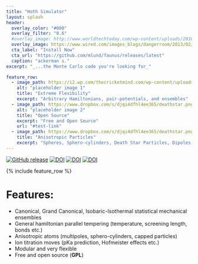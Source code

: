 ```yaml
---
title: "Hoth Simulator"
layout: splash
header:
  overlay_color: "#000"
  overlay_filter: "0.6"
  #overlay_image: http://www.worldtechtoday.com/wp-content/uploads/2016/04/bigstock-Water-Molecules-984772.jpg
  overlay_image: https://www.wired.com/images_blogs/dangerroom/2013/02/hoth-atat.jpg
  cta_label: "Install Now"
  cta_url: "https://github.com/mlund/faunus/releases/latest"
  caption: "ackerman s."
excerpt: "_...the Monte Carlo code you're looking for_"

feature_row:
  - image_path: https://i2.wp.com/thecricketmind.com/wp-content/uploads/2016/04/flexibility.jpg
    alt: "placeholder image 1"
    title: "Extreme Flexibility"
    excerpt: "Arbitrary Hamiltonians, pair-potentials, and ensembles"
  - image_path: https://www.dropbox.com/s/djqi4dfhl4ee365/deathstar.png?raw=1
    alt: "placeholder image 2"
    title: "Open Source"
    excerpt: "Free and Open Source"
    url: "#test-link"
  - image_path: https://www.dropbox.com/s/djqi4dfhl4ee365/deathstar.png
    title: "Anisotropic Particles"
    excerpt: "Spheres, Sphero-cylinders, Death Star Particles, Dipoles, Quadrupoles"
---
```

[![GitHub release](https://img.shields.io/github/release/mlund/faunus.svg)](https://github.com/mlund/faunus/releases/latest)
[![DOI](https://img.shields.io/badge/DOI-10%2Fnvn-orange.svg)](http://dx.doi.org/10/nvn)
[![DOI](https://img.shields.io/badge/DOI-10%2Fdfqgch-orange.svg)](http://dx.doi.org/10/dfqgch)
[![DOI](https://img.shields.io/badge/Edit-github-lightgrey.svg?style=social)](http://)

{% include feature_row %}

# Features:

- Canonical, Grand Canonical, Isobaric-Isothermal statistical mechanical ensembles
- General hamiltonian parallel tempering (temperature, screening length, bonds etc.)
- Anisotropic atoms (multipoles, sphero-cylinders, capped particles)
- Ion titration moves (pKa prediction, Hofmeister effects etc.)
- Modular and very flexible
- Free and open source (**GPL**)
